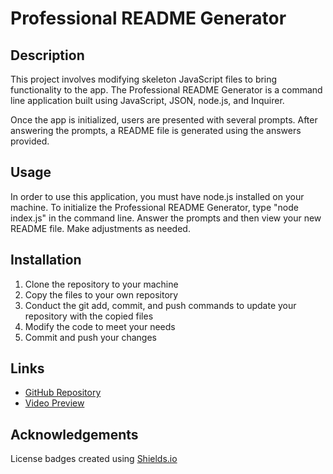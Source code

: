 # Professional README Generator

## Description
This project involves modifying skeleton JavaScript files to bring functionality to the app. The Professional README Generator is a command line application built using JavaScript, JSON, node.js, and Inquirer. 

Once the app is initialized, users are presented with several prompts. After answering the prompts, a README file is generated using the answers provided. 


## Usage
In order to use this application, you must have node.js installed on your machine. To initialize the Professional README Generator, type "node index.js" in the command line. Answer the prompts and then view your new README file. Make adjustments as needed.


## Installation
1. Clone the repository to your machine
2. Copy the files to your own repository
3. Conduct the git add, commit, and push commands to update your repository with the copied files
4. Modify the code to meet your needs
5. Commit and push your changes


## Links
- [GitHub Repository](https://github.com/hwoolford/professional-readme-generator) 
- [Video Preview](www.google.com)

## Acknowledgements
License badges created using [Shields.io](https://shields.io/badges/static-badge)